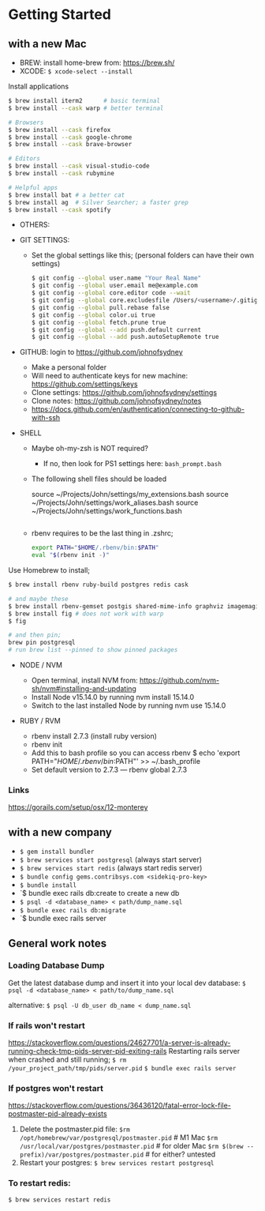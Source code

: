 # Getting Started

## with a new Mac
- BREW: install home-brew from: https://brew.sh/
- XCODE: `$ xcode-select --install`

Install applications
```sh
$ brew install iterm2      # basic terminal
$ brew install --cask warp # better terminal

# Browsers
$ brew install --cask firefox
$ brew install --cask google-chrome
$ brew install --cask brave-browser

# Editors
$ brew install --cask visual-studio-code
$ brew install --cask rubymine

# Helpful apps
$ brew install bat # a better cat
$ brew install ag  # Silver Searcher; a faster grep
$ brew install --cask spotify
```

- OTHERS:

- GIT SETTINGS:
  - Set the global settings like this; (personal folders can have their own settings)
    ```sh
    $ git config --global user.name "Your Real Name"
    $ git config --global user.email me@example.com
    $ git config --global core.editor code --wait
    $ git config --global core.excludesfile /Users/<username>/.gitignore_global
    $ git config --global pull.rebase false
    $ git config --global color.ui true
    $ git config --global fetch.prune true
    $ git config --global --add push.default current
    $ git config --global --add push.autoSetupRemote true
    ```

- GITHUB: login to https://github.com/johnofsydney
  - Make a personal folder
  - Will need to authenticate keys for new machine: https://github.com/settings/keys
  - Clone settings: https://github.com/johnofsydney/settings
  - Clone notes: https://github.com/johnofsydney/notes
  - https://docs.github.com/en/authentication/connecting-to-github-with-ssh

- SHELL
  - Maybe oh-my-zsh is NOT required?
    - If no, then look for PS1 settings here: `bash_prompt.bash`
  - The following shell files should be loaded

    source ~/Projects/John/settings/my_extensions.bash
    source ~/Projects/John/settings/work_aliases.bash
    source ~/Projects/John/settings/work_functions.bash
    ```
  - rbenv requires to be the last thing in .zshrc;
    ```sh
    export PATH="$HOME/.rbenv/bin:$PATH"
    eval "$(rbenv init -)"
    ```



Use Homebrew to install;
```sh
$ brew install rbenv ruby-build postgres redis cask

# and maybe these
$ brew install rbenv-gemset postgis shared-mime-info graphviz imagemagick
$ brew install fig # does not work with warp
$ fig

# and then pin;
brew pin postgresql
# run brew list --pinned to show pinned packages


```




- NODE / NVM
  - Open terminal, install NVM from: https://github.com/nvm-sh/nvm#installing-and-updating
  - Install Node v15.14.0 by running nvm install 15.14.0
  - Switch to the last installed Node by running nvm use 15.14.0

- RUBY / RVM
  - rbenv install 2.7.3 (install ruby version)
  - rbenv init
  - Add this to bash profile so you can access rbenv $ echo 'export PATH="$HOME/.rbenv/bin:$PATH"' >> ~/.bash_profile
  - Set default version to 2.7.3 — rbenv global 2.7.3


### Links
https://gorails.com/setup/osx/12-monterey


## with a new company

- `$ gem install bundler`
- `$ brew services start postgresql` (always start server)
- `$ brew services start redis` (always start redis server)
- `$ bundle config gems.contribsys.com <sidekiq-pro-key>`
- `$ bundle install`
- `$ bundle exec rails db:create to create a new db
- `$ psql -d <database_name> < path/dump_name.sql`
- `$ bundle exec rails db:migrate`
- `$ bundle exec rails server



## General work notes

### Loading Database Dump
Get the latest database dump and insert it into your local dev database:
`$ psql -d <database_name> < path/to/dump_name.sql`

alternative:
`$ psql -U db_user db_name < dump_name.sql`

### If rails won't restart
https://stackoverflow.com/questions/24627701/a-server-is-already-running-check-tmp-pids-server-pid-exiting-rails
Restarting rails server when crashed and still running;
`$ rm /your_project_path/tmp/pids/server.pid`
`$ bundle exec rails server`

### If postgres won't restart
https://stackoverflow.com/questions/36436120/fatal-error-lock-file-postmaster-pid-already-exists
1. Delete the postmaster.pid file:
  `$rm /opt/homebrew/var/postgresql/postmaster.pid`    # M1 Mac
  `$rm /usr/local/var/postgres/postmaster.pid`         # for older Mac
  `$rm $(brew --prefix)/var/postgres/postmaster.pid`   # for either? untested
2. Restart your postgres:
  `$ brew services restart postgresql`


### To restart redis:
  `$ brew services restart redis`
